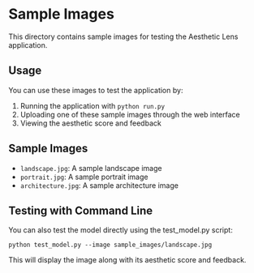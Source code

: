 # Sample Images

This directory contains sample images for testing the Aesthetic Lens application.

## Usage

You can use these images to test the application by:

1. Running the application with `python run.py`
2. Uploading one of these sample images through the web interface
3. Viewing the aesthetic score and feedback

## Sample Images

- `landscape.jpg`: A sample landscape image
- `portrait.jpg`: A sample portrait image
- `architecture.jpg`: A sample architecture image

## Testing with Command Line

You can also test the model directly using the test_model.py script:

```
python test_model.py --image sample_images/landscape.jpg
```

This will display the image along with its aesthetic score and feedback.
